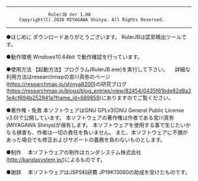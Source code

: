 ----------------------------------------------------------------------
                    RulerJB Ver 1.00
         Copyright(C) 2020 MIYAGAWA Shinya. All Rights Reserved.
----------------------------------------------------------------------

●はじめに
  ダウンロードありがとうございます。
  RulerJBは匡郭検出ツールです。

●動作環境
  Windows10 64bit で動作確認を行っています。

●使用方法
  【起動方法】プログラム(RulerJB.exe)を実行して下さい。
　詳細な利用方法はresearchmapの宮川真弥のページ(https://researchmap.jp/shinya8200)の研究ブログ(https://researchmap.jp/blogs/blog_entries/view/82454/0435f61bde82d8a21e4cf694b252941a?frame_id=689859)にありますのでご覧ください。

●著作権・免責
  本ソフトウェアはGNU GPLv3(GNU General Public License v3.0)で公開しています。
  本ソフトウェアの著作権は作者である宮川真弥(MIYAGAWA Shinya)が保有します。
  本ソフトウェアを使用する事で生じたいかなる損害も、作者は一切の責任を負いません。
  また、本ソフトウェアに不備があった場合でも修正およびサポートの義務を負わないものとします。

●制作
　本ソフトウェアの制作はカンダシステム株式会社(http://kandasystem.jp/)によるものです。

●謝辞
　本ソフトウェアはJSPS科研費 JP19K13060の助成を受けたものです。
